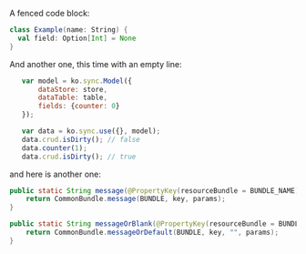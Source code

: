A fenced code block:

```scala
class Example(name: String) {
  val field: Option[Int] = None
}
```

And another one, this time with an empty line:

```javascript
   var model = ko.sync.Model({
       dataStore: store,
       dataTable: table,
       fields: {counter: 0}
   });

   var data = ko.sync.use({}, model);
   data.crud.isDirty(); // false
   data.counter(1);
   data.crud.isDirty(); // true
```

and here is another one:

```java
public static String message(@PropertyKey(resourceBundle = BUNDLE_NAME) String key, Object... params) {
    return CommonBundle.message(BUNDLE, key, params);
}

public static String messageOrBlank(@PropertyKey(resourceBundle = BUNDLE_NAME) String key, Object... params) {
    return CommonBundle.messageOrDefault(BUNDLE, key, "", params);
}
```
